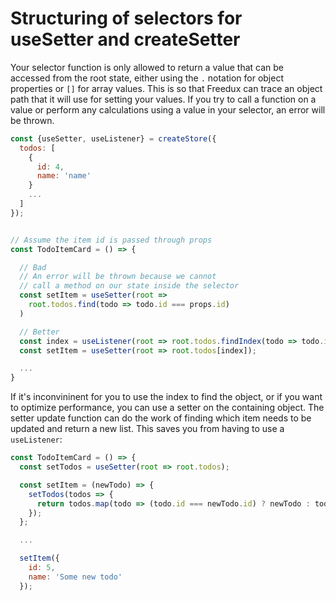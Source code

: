# Structuring of selectors for useSetter and createSetter

Your selector function is only allowed to return a value that can be accessed
from the root state, either using the `.` notation for object properties or `[]`
for array values. This is so that Freedux can trace an object path that it will
use for setting your values. If you try to call a function on a value or perform
any calculations using a value in your selector, an error will be thrown.

```javascript
const {useSetter, useListener} = createStore({
  todos: [
    {
      id: 4,
      name: 'name'
    }
    ...
  ]
});


// Assume the item id is passed through props
const TodoItemCard = () => {

  // Bad
  // An error will be thrown because we cannot
  // call a method on our state inside the selector
  const setItem = useSetter(root =>
    root.todos.find(todo => todo.id === props.id)
  )

  // Better
  const index = useListener(root => root.todos.findIndex(todo => todo.id === props.id));
  const setItem = useSetter(root => root.todos[index]);

  ...
}
```

If it's inconvininent for you to use the index to find the object, or if you
want to optimize performance, you can use a setter on the containing object. The
setter update function can do the work of finding which item needs to be updated
and return a new list. This saves you from having to use a `useListener`:

```javascript
const TodoItemCard = () => {
  const setTodos = useSetter(root => root.todos);

  const setItem = (newTodo) => {
    setTodos(todos => {
      return todos.map(todo => (todo.id === newTodo.id) ? newTodo : todo);
    });
  };

  ...

  setItem({
    id: 5,
    name: 'Some new todo'
  });
```
